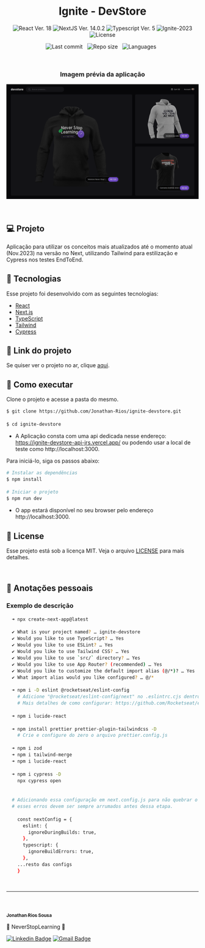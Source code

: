 <h1 align="center">Ignite - DevStore</h1>

<p align="center">
  <img 
    src="https://img.shields.io/badge/React-18-blue" 
    alt="React Ver. 18"
  />
   <img 
    src="https://img.shields.io/badge/NextJS-14.0.2-black" 
    alt="NextJS Ver. 14.0.2"
  />
  <img 
    src="https://img.shields.io/badge/Typescript-5-blue"
    alt="Typescript Ver. 5" 
  />
  <img
    src="https://img.shields.io/badge/Ignite-2023-green" 
    alt="Ignite-2023"
  />
  <img 
    alt="License"
    src="https://img.shields.io/static/v1?label=license&message=MIT&color=E51C44&labelColor=0A1033"
  />
</p>

<div align="center">

  ![Last commit](https://img.shields.io/github/last-commit/Jonathan-Rios/ignite-devstore?color=4DA1CD 'Last commit') &nbsp;
  ![Repo size](https://img.shields.io/github/repo-size/Jonathan-Rios/ignite-devstore?color=4DA1CD 'Repo size') &nbsp;
  ![Languages](https://img.shields.io/github/languages/count/Jonathan-Rios/ignite-devstore?color=4DA1CD 'Languages') &nbsp;
  
</div>

<br>

<h3 align="center">Imagem prévia da aplicação</h3>

![cover](.github/project-preview.png?style=flat)

<br>

## 💻 Projeto
Aplicação para utilizar os conceitos mais atualizados até o momento atual (Nov.2023) na versão no Next, utilizando Tailwind para estilização e Cypress nos testes EndToEnd.

## 🧪 Tecnologias

Esse projeto foi desenvolvido com as seguintes tecnologias:

- [React](https://reactjs.org)
- [Next.js](https://nextjs.org/)
- [TypeScript](https://www.typescriptlang.org/)
- [Tailwind](https://tailwindcss.com/)
- [Cypress](https://www.cypress.io/)


## 🔗 Link do projeto
Se quiser ver o projeto no ar, clique [aqui](https://ignite-devstore-jrs.vercel.app).

## 🚀 Como executar

Clone o projeto e acesse a pasta do mesmo.

```bash
$ git clone https://github.com/Jonathan-Rios/ignite-devstore.git

$ cd ignite-devstore
```

- A Aplicação consta com uma api dedicada nesse endereço: https://ignite-devstore-api-jrs.vercel.app/ 
  ou podendo usar a local de teste como http://localhost:3000.


Para iniciá-lo, siga os passos abaixo:
```bash
# Instalar as dependências
$ npm install

# Iniciar o projeto
$ npm run dev
```
- O app estará disponível no seu browser pelo endereço http://localhost:3000.
 

## 📝 License

Esse projeto está sob a licença MIT. Veja o arquivo [LICENSE](./LICENSE.md) para mais detalhes.

<br />


## 📓 Anotações pessoais

<h3>Exemplo de descrição </h3>

```bash
  ➜ npx create-next-app@latest       

  ✔ What is your project named? … ignite-devstore
  ✔ Would you like to use TypeScript? … Yes
  ✔ Would you like to use ESLint? … Yes
  ✔ Would you like to use Tailwind CSS? … Yes
  ✔ Would you like to use `src/` directory? … Yes
  ✔ Would you like to use App Router? (recommended) … Yes
  ✔ Would you like to customize the default import alias (@/*)? … Yes
  ✔ What import alias would you like configured? … @/*

  ➜ npm i -D eslint @rocketseat/eslint-config
    # Adicione "@rocketseat/eslint-config/next" no .eslintrc.cjs dentro de extends.
    # Mais detalhes de como configurar: https://github.com/Rocketseat/eslint-config-rocketseat

  ➜ npm i lucide-react

  ➜ npm install prettier prettier-plugin-tailwindcss -D
    # Crie e configure do zero o arquivo prettier.config.js
  
  ➜ npm i zod
  ➜ npm i tailwind-merge
  ➜ npm i lucide-react

  ➜ npm i cypress -D
    npx cypress open 


  # Adicionando essa configuração em next.config.js para não quebrar o build erros de ESLINT e TypeScript
  # esses erros devem ser sempre arrumados antes dessa etapa.
  
    const nextConfig = {
      eslint: {
        ignoreDuringBuilds: true,
      },
      typescript: {
        ignoreBuildErrors: true,
      },
    ...resto das configs 
    }
```


<br />

---
<br />

<a href="https://github.com/Jonathan-Rios">
 <img src="https://github.com/Jonathan-Rios.png" width="100px;" alt="" style="border-radius:50%" />
 <br />
 <sub><b>Jonathan Rios Sousa</b></sub></a>

💠 NeverStopLearning 💠
 

[![Linkedin Badge](https://img.shields.io/badge/-Jonathan-blue?style=flat-square&logo=Linkedin&logoColor=white&link=https://www.linkedin.com/in/jonathan-rios-sousa-19b3431b6/)](https://www.linkedin.com/in/jonathan-rios-sousa-19b3431b6/) 
[![Gmail Badge](https://img.shields.io/badge/-jonathan.riosousa@gmail.com-c14438?style=flat-square&logo=Gmail&logoColor=white&link=mailto:jonathan.riosousa@gmail.com)](mailto:jonathan.riosousa@gmail.com)